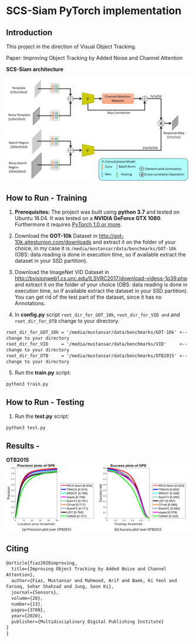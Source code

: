 # SCS-Siam PyTorch implementation
## Introduction
This project in the direction of Visual Object Tracking.

Paper: Improving Object Tracking by Added Noise and Channel Attention

**SCS-Siam architecture**

![img1](https://github.com/mustansarfiaz/IRCA-Siam/blob/master/framework/framework.png)

## How to Run - Training
1. **Prerequisites:** The project was built using **python 3.7** and tested on Ubuntu 18.04. It was tested on a **NVIDIA GeForce GTX 1080**. Furthermore it requires [PyTorch 1.0 or more](https://pytorch.org/).

2. Download the **GOT-10k** Dataset in http://got-10k.aitestunion.com/downloads and extract it on the folder of your choice, in my case it is `/media/mustansar/data/benchmarks/GOT-10k` (OBS: data reading is done in execution time, so if available extract the dataset in your SSD partition).


3. Download the ImageNet VID Dataset in http://bvisionweb1.cs.unc.edu/ILSVRC2017/download-videos-1p39.php and extract it on the folder of your choice (OBS: data reading is done in execution time, so if available extract the dataset in your SSD partition). You can get rid of the test part of the dataset, since it has no Annotations.

4. In **config.py** script `root_dir_for_GOT_10k`, `root_dir_for_VID and` and `root_dir_for_OTB` change to your directory. 
```
root_dir_for_GOT_10k = '/media/mustansar/data/benchmarks/GOT-10k' <-- change to your directory 
root_dir_for_VID     = '/media/mustansar/data/benchmarks/VID'     <-- change to your directory
root_dir_for_OTB     = '/media/mustansar/data/benchmarks/OTB2015' <-- change to your directory 
```

5. Run the **train.py** script:
```
python3 train.py
```

## How to Run - Testing

1. Run the **test.py** script:
```
python3 test.py
```

## Results - 
**OTB2015**
![img2](https://github.com/mustansarfiaz/IRCA-Siam/blob/master/framework/result_otb.png)

## Citing
```
@article{fiaz2020improving,
  title={Improving Object Tracking by Added Noise and Channel Attention},
  author={Fiaz, Mustansar and Mahmood, Arif and Baek, Ki Yeol and Farooq, Sehar Shahzad and Jung, Soon Ki},
  journal={Sensors},
  volume={20},
  number={13},
  pages={3780},
  year={2020},
  publisher={Multidisciplinary Digital Publishing Institute}
}
}
```


